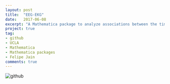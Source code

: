 ```yaml
---
layout: post
title:  "EEG-EKG"
date:   2017-06-08
excerpt: "A Mathematica package to analyze associations between the time-dependent power spectra of EEG and EKG signals. For a project I did with Felipe Jain."
project: true
tag:
- github
- UCLA
- Mathematica
- Mathematica packages
- Felipe Jain
comments: true
---
```


![github](https://nickwisniewski.com/EEG-EKG)
